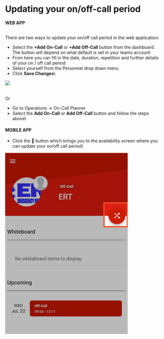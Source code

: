 # Updating your on/off-call period

**WEB APP**&#x20;

\
There are two ways to update your on/off call period in the web application:

* Select the **+Add On-Call** or **+Add Off-Call** button from the dashboard. The button will depend on what default is set in your teams account
* From here you can fill in the date, duration, repetition and further details of your on / off call period
* Select yourself from the Personnel drop down menu
* Click **Save Changes**\


![](<../../.gitbook/assets/updating on-call planner.gif>)

\
Or

* Go to Operations -> On-Call Planner
* Select the **Add On-Call** or **Add Off-Call** button and follow the steps above\


#### MOBILE APP 

* Click the 🔀 button which brings you to the availability screen where you can update your on/off call period\


![](<../../.gitbook/assets/on-call mobile app.png>)
